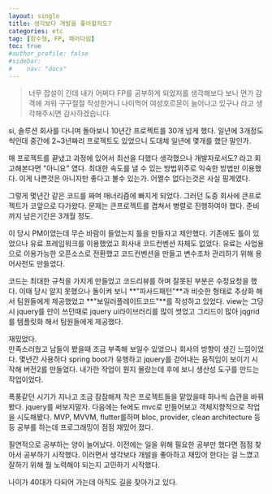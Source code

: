```yaml
---
layout: single
title: 생각보다 개발을 좋아할지도?
categories: etc
tag: [함수형, FP, 패러다임]
toc: true
#author_profile: false
#sidebar:
#    nav: "docs"
---
```


> 너무 잡설이 긴데 내가 어쩌다 FP를 공부하게 되었지를 생각해보다 보니 먼가 감격에 겨워 구구절절 작성한거니 나이먹어 여성호르몬이 늘어나고 있구나 라고 생각해주시면 감사하겠습니다.

si, 솔루션 회사를 다니며 돌아보니 10년간 프로젝트를 30개 넘게 했다. 
일년에 3개정도씩인데 중간에 2~3년짜리 프로젝트도 있었으니 도대체 일년에 몇개를 했단 말인가.  

매 프로젝트를 끝냈고 과정에 있어서 최선을 다했다 생각했으나 개발자로서도? 라고 회고해본다면 "아니요" 였다.
최대한 속도를 낼 수 있는 방법위주로 익숙한 방법만 이용했다. 
이게 나쁜것은 아니지만 좋다고 볼수 있는가. 어쩔수 없다는것은 사실 핑계였다.

그렇게 몇년간 같은 코드를 짜며 매너리즘에 빠지게 되었다. 그러던 도중 회사에 큰프로젝트가 코앞으로 다가왔다. 
문제는 큰프로젝트를 겹쳐서 병렬로 진행하여야 했다. 준비까지 남은기간은 3개월 정도.

이 당시 PM이었는데 무슨 바람이 들었는지 틀을 만들자고 제안했다. 
기존에도 틀이 있었으나 유료 프레임워크를 이용했었고 회사내 코드컨벤션 자체도 없었다. 
유료는 사업용으로 이용가능한 오픈소스로 전환했고 코드컨벤션을 만들고 변수조차 관리하기 위해 용어사전도 만들었다.

코드는 최대한 규칙을 가지게 만들었고 코드리뷰를 하며 잘못된 부분은 수정요청을 했다. 
이때 당시 알지 못했으나 돌이켜 보니 **"파사드패턴"**과 비슷한 형태로 추상화 해서 팀원들에게 제공했었고 **"보일러플레이트코드"**를 작성하고 있었다.
view는 그당시 jquery를 만이 쓰던때로 jquery ui라이브러리를 많이 썻었고 그리드이 많아 jqgrid를 템플릿화 해서 팀원들에게 제공했다.

재밌었다.  
만족스러웠고 남들이 봤을때 조금 부족해 보일수 있었으나 회사의 방향이 생긴 느낌이었다. 몇년간 사용하다 spring boot가 유행하고 
jquery를 걷어내는 움직임이 보이기 시작해 버전2를 만들었다. 내가한 작업이 뭔지 몰랐는데 후에 보니 생산성 도구를 만드는 작업이었다.  

폭풍같던 시기가 지나고 조금 잠잠해져 작은 프로젝트들을 맡았을때 하나씩 습관을 바꿔봤다. jquery를 써보지말자. 다음에는 fe에도 mvc로 만들어보고 객체지향적으로 작업을 시도해봤다. 
MVP, MVVM, flutter를하며 bloc, provider, clean architecture 등등 공부를 하는데 프로그래밍이 점점 재밌어 졌다. 

필연적으로 공부하는 양이 늘어났다. 이전에는 일을 위해 필요한 공부만 했다면 점점 찾아서 공부하기 시작했다. 
이러면서 생각보다 개발을 좋아하고 재밌어 한다는 걸 느꼈고 잘하기 위해 뭘 노력해야 되는지 고민하기 시작했다.

나이가 40대가 다되어 가는데 아직도 길을 찾아가고 있다.